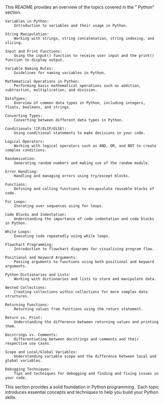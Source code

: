 This README provides an overview of the topics covered in the " Python" section.

    Variables in Python:
        Introduction to variables and their usage in Python.

    String Manipulation:
        Working with strings, string concatenation, string indexing, and slicing.

    Input and Print Functions:
        Using the input() function to receive user input and the print() function to display output.

    Variable Naming Rules:
        Guidelines for naming variables in Python.

    Mathematical Operations in Python:
        Performing basic mathematical operations such as addition, subtraction, multiplication, and division.

    DataTypes:
        Overview of common data types in Python, including integers, floats, booleans, and strings.

    Converting Types:
        Converting between different data types in Python.

    Conditionals (IF/ELIF/ELSE):
        Using conditional statements to make decisions in your code.

    Logical Operators:
        Working with logical operators such as AND, OR, and NOT to create complex conditions.

    Randomisation:
        Generating random numbers and making use of the random module.

    Error Handling:
        Handling and managing errors using try/except blocks.

    Functions:
        Defining and calling functions to encapsulate reusable blocks of code.

    For Loops:
        Iterating over sequences using for loops.

    Code Blocks and Indentation:
        Understanding the importance of code indentation and code blocks in Python.

    While Loops:
        Executing code repeatedly using while loops.

    Flowchart Programming:
        Introduction to flowchart diagrams for visualizing program flow.

    Positional and Keyword Arguments:
        Passing arguments to functions using both positional and keyword arguments.

    Python Dictionaries and Lists:
        Working with dictionaries and lists to store and manipulate data.

    Nested Collections:
        Creating collections within collections for more complex data structures.

    Returning Functions:
        Returning values from functions using the return statement.

    Return vs. Print:
        Understanding the difference between returning values and printing them.

    Docstrings vs. Comments:
        Differentiating between docstrings and comments and their respective use cases.

    Scope and Local/Global Variables:
        Understanding variable scope and the difference between local and global variables.

    Debugging Techniques:
        Tips and techniques for debugging and finding and fixing issues in your code.

This section provides a solid foundation in Python programming . Each topic introduces essential concepts and techniques to help you build your Python skills.